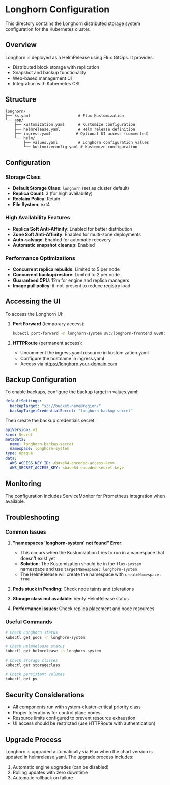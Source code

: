 # Longhorn Configuration

This directory contains the Longhorn distributed storage system configuration for the Kubernetes cluster.

## Overview

Longhorn is deployed as a HelmRelease using Flux GitOps. It provides:
- Distributed block storage with replication
- Snapshot and backup functionality
- Web-based management UI
- Integration with Kubernetes CSI

## Structure

```
longhorn/
├── ks.yaml                     # Flux Kustomization
└── app/
    ├── kustomization.yaml      # Kustomize configuration
    ├── helmrelease.yaml        # Helm release definition
    ├── ingress.yaml           # Optional UI access (commented)
    └── helm/
        ├── values.yaml         # Longhorn configuration values
        └── kustomizeconfig.yaml # Kustomize configuration
```

## Configuration

### Storage Class
- **Default Storage Class**: `longhorn` (set as cluster default)
- **Replica Count**: 3 (for high availability)
- **Reclaim Policy**: Retain
- **File System**: ext4

### High Availability Features
- **Replica Soft Anti-Affinity**: Enabled for better distribution
- **Zone Soft Anti-Affinity**: Enabled for multi-zone deployments
- **Auto-salvage**: Enabled for automatic recovery
- **Automatic snapshot cleanup**: Enabled

### Performance Optimizations
- **Concurrent replica rebuilds**: Limited to 5 per node
- **Concurrent backup/restore**: Limited to 2 per node
- **Guaranteed CPU**: 12m for engine and replica managers
- **Image pull policy**: if-not-present to reduce registry load

## Accessing the UI

To access the Longhorn UI:

1. **Port Forward** (temporary access):
   ```bash
   kubectl port-forward -n longhorn-system svc/longhorn-frontend 8080:80
   ```

2. **HTTPRoute** (permanent access):
   - Uncomment the ingress.yaml resource in kustomization.yaml
   - Configure the hostname in ingress.yaml
   - Access via https://longhorn.your-domain.com

## Backup Configuration

To enable backups, configure the backup target in values.yaml:

```yaml
defaultSettings:
  backupTarget: "s3://bucket-name@region/"
  backupTargetCredentialSecret: "longhorn-backup-secret"
```

Then create the backup credentials secret:

```yaml
apiVersion: v1
kind: Secret
metadata:
  name: longhorn-backup-secret
  namespace: longhorn-system
type: Opaque
data:
  AWS_ACCESS_KEY_ID: <base64-encoded-access-key>
  AWS_SECRET_ACCESS_KEY: <base64-encoded-secret-key>
```

## Monitoring

The configuration includes ServiceMonitor for Prometheus integration when available.

## Troubleshooting

### Common Issues

1. **"namespaces 'longhorn-system' not found" Error**:
   - This occurs when the Kustomization tries to run in a namespace that doesn't exist yet
   - **Solution**: The Kustomization should be in the `flux-system` namespace and use `targetNamespace: longhorn-system`
   - The HelmRelease will create the namespace with `createNamespace: true`

2. **Pods stuck in Pending**: Check node taints and tolerations
3. **Storage class not available**: Verify HelmRelease status
4. **Performance issues**: Check replica placement and node resources

### Useful Commands

```bash
# Check Longhorn status
kubectl get pods -n longhorn-system

# Check HelmRelease status
kubectl get helmrelease -n longhorn-system

# Check storage classes
kubectl get storageclass

# Check persistent volumes
kubectl get pv
```

## Security Considerations

- All components run with system-cluster-critical priority class
- Proper tolerations for control plane nodes
- Resource limits configured to prevent resource exhaustion
- UI access should be restricted (use HTTPRoute with authentication)

## Upgrade Process

Longhorn is upgraded automatically via Flux when the chart version is updated in helmrelease.yaml. The upgrade process includes:

1. Automatic engine upgrades (can be disabled)
2. Rolling updates with zero downtime
3. Automatic rollback on failure
